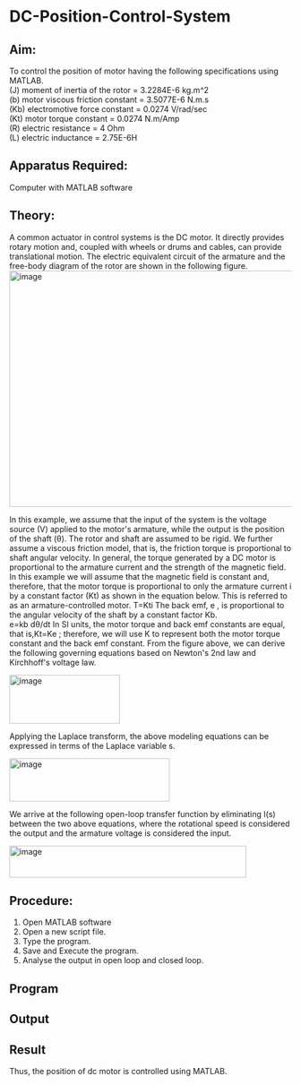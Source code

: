 # DC-Position-Control-System
## Aim:
To control the position of motor having the following specifications using MATLAB.<br>
(J)     moment of inertia of the rotor =    3.2284E-6 kg.m^2<br>
(b)     motor viscous friction constant =    3.5077E-6 N.m.s<br>
(Kb)    electromotive force constant   =    0.0274 V/rad/sec<br>
(Kt)    motor torque constant   =           0.0274 N.m/Amp<br>
(R)     electric resistance  =              4 Ohm<br>
(L)     electric inductance  =              2.75E-6H<br>
## Apparatus Required:
Computer with MATLAB software
## Theory: 
A common actuator in control systems is the DC motor. It directly provides rotary motion and, coupled with wheels or drums and cables, can provide translational motion. The electric equivalent circuit of the armature and the free-body diagram of the rotor are shown in the following figure.
<img width="645" height="422" alt="image" src="https://github.com/user-attachments/assets/b1f84832-2a1a-4501-a9fa-4f04c5964143" />

In this example, we assume that the input of the system is the voltage source (V) applied to the motor's armature, while the output is the position of the shaft (θ). The rotor and shaft are assumed to be rigid. We further assume a viscous friction model, that is, the friction torque is proportional to shaft angular velocity.
In general, the torque generated by a DC motor is proportional to the armature current and the strength of the magnetic field. In this example we will assume that the magnetic field is constant and, therefore, that the motor torque is proportional to only the armature current i  by a constant factor (Kt) as shown in the equation below. This is referred to as an armature-controlled motor.
 T=Kti
The back emf, e , is proportional to the angular velocity of the shaft by a constant factor Kb.  
 e=kb dθ/dt
In SI units, the motor torque and back emf constants are equal, that is,Kt=Ke  ; therefore, we will use K  to represent both the motor torque constant and the back emf constant.
From the figure above, we can derive the following governing equations based on Newton's 2nd law and Kirchhoff's voltage law.

 <img width="197" height="87" alt="image" src="https://github.com/user-attachments/assets/c8f26b88-8a82-4d9c-a184-f184f18078b9" />

 
Applying the Laplace transform, the above modeling equations can be expressed in terms of the Laplace variable s.

 <img width="286" height="77" alt="image" src="https://github.com/user-attachments/assets/8a6b9b78-fd30-4ae0-9ccc-a9d8ff2583f4" />

 
We arrive at the following open-loop transfer function by eliminating I(s) between the two above equations, where the rotational speed is considered the output and the armature voltage is considered the input.
 
<img width="423" height="57" alt="image" src="https://github.com/user-attachments/assets/9ab598dd-bf08-480a-bd7d-9841e80b9372" />


## Procedure:
1.	Open MATLAB software
2.	Open a new script file.
3.	Type the program.
4.	Save and Execute the program.
5.	Analyse the output in open loop and closed loop.

## Program



## Output

## Result
Thus, the position of dc motor is controlled using MATLAB. 
